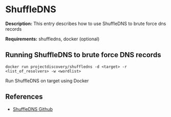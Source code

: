 # ShuffleDNS

**Description:** This entry describes how to use ShuffleDNS to brute force dns records

**Requirements:** shuffledns, docker (optional)

## Running ShuffleDNS to brute force DNS records

```
docker run projectdiscovery/shuffledns -d <target> -r <list_of_resolvers> -w <wordlist>
```

Run ShuffleDNS on target using Docker
  
## References
* [ShuffleDNS Github](https://github.com/projectdiscovery/shuffledns)